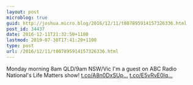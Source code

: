 ```yaml
---
layout: post
microblog: true
guid: http://joshua.micro.blog/2016/12/11/t807895914157326336.html
post_id: 34437
date: 2016-12-11T21:32:50+1100
lastmod: 2019-07-30T17:41:20+1100
type: post
url: /2016/12/11/t807895914157326336.html
---
```

Monday morning 8am QLD/9am NSW/Vic I'm a guest on ABC Radio National's Life Matters show! [t.co/A8n0DxSUp...](https://t.co/A8n0DxSUp3) [t.co/E5vRvE0lq...](https://t.co/E5vRvE0lqE)
